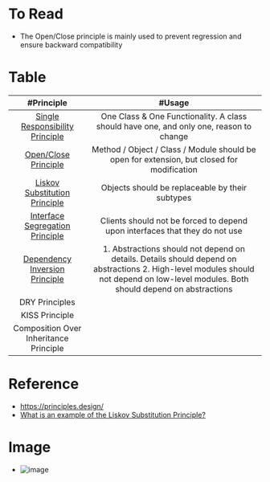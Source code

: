 # To Read
* The Open/Close principle is mainly used to prevent regression and ensure backward compatibility


# Table
| #Principle  | #Usage |
| :---: | :---: | 
| [Single Responsibility Principle](https://stackify.com/solid-design-principles/) | One Class & One Functionality. A class should have one, and only one, reason to change |
| [Open/Close Principle](https://stackify.com/solid-design-open-closed-principle/) | Method / Object / Class / Module should be open for extension, but closed for modification |
| [Liskov Substitution Principle](https://stackify.com/solid-design-liskov-substitution-principle/) | Objects should be replaceable by their subtypes |
| [Interface Segregation Principle](https://stackify.com/interface-segregation-principle/) | Clients should not be forced to depend upon interfaces that they do not use |
| [Dependency Inversion Principle](https://stackify.com/dependency-inversion-principle/) | 1. Abstractions should not depend on details. Details should depend on abstractions 2. High-level modules should not depend on low-level modules. Both should depend on abstractions |
| DRY Principles |  |
| KISS Principle |  |
| Composition Over Inheritance Principle |  |


# Reference
* https://principles.design/
* [What is an example of the Liskov Substitution Principle?](https://stackoverflow.com/questions/56860/what-is-an-example-of-the-liskov-substitution-principle)


# Image
* ![image](https://user-images.githubusercontent.com/7721150/143620201-fd99c82d-8ede-482c-8c63-3ad9424bea1c.png)
